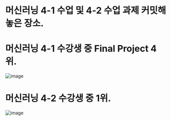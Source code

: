 # 머신러닝 4-1 수업 및 4-2 수업 과제 커밋해놓은 장소.

# 머신러닝 4-1 수강생 중 Final Project 4위.      
![image](https://user-images.githubusercontent.com/62729363/114294300-9c403880-9ad8-11eb-88aa-e0cfa94758a7.png)      

# 머신러닝 4-2 수강생 중 1위.       
![image](https://user-images.githubusercontent.com/62729363/114294273-6733e600-9ad8-11eb-82bb-c42234b63333.png)      
